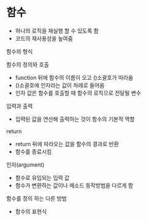 # 함수
* 하나의 로직을 재실행 할 수 있도록 함
* 코드의 재사용성을 높여줌

함수의 형식

함수의 정의와 호출
* function 뒤에 함수의 이름이 오고 ()소괄호가 따라옴 
* ()소괄호에 인자라는 값이 차례로 들어옴 
* 인자 값은 함수를 호출할 때 함수의 로직으로 전달될 변수

입력과 출력
* 입력된 값을 연산해 출력하는 것이 함수의 기본적 역할


return
* return 뒤에 따라오는 값을 함수의 결과로 반환
* 함수를 종료시킴

인자(argument)
* 함수로 유입되는 입력 값
* 함수가 변환하는 값이나 메소드 동작방법을 다르게 함

함수를 정의 하는 다른 방법
* 함수의 표현식
